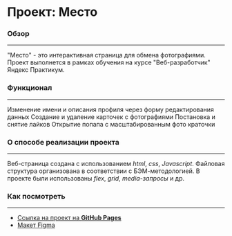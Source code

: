 # Проект: Место

### Обзор
---
"Место" - это интерактивная страница для обмена фотографиями. Проект выполнется в рамках обучения на курсе "Веб-разработчик" Яндекс Практикум.

### Функционал
---
Изменение имени и описания профиля через форму редактирования данных
Создание и удаление карточек с фотографиями
Постановка и снятие лайков
Открытие попапа с масштабированным фото краточки

### О способе реализации проекта
---
Веб-страница создана с использованием *html*, *css*, *Javascript*. Файловая структура организована в соответствии с БЭМ-методологией. В проекте были использованы *flex*, *grid*, *media-запросы* и др.

### **Как посмотреть**
---
- [Ссылка на проект на **GitHub Pages**](https://julbrn.github.io/mesto/)
- [Макет Figma](https://www.figma.com/file/2cn9N9jSkmxD84oJik7xL7/JavaScript.-Sprint-4?node-id=0%3A1)
